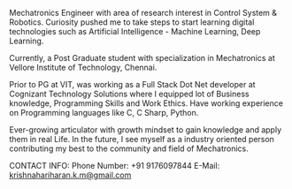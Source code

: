 Mechatronics Engineer with area of research interest in Control System & Robotics. Curiosity pushed me to take steps to start learning digital technologies such as Artificial Intelligence - Machine Learning, Deep Learning.

Currently, a Post Graduate student with specialization in Mechatronics at Vellore Institute of Technology, Chennai.

Prior to PG at VIT, was working as a Full Stack Dot Net developer at Cognizant Technology Solutions where I equipped lot of Business knowledge, Programming Skills and Work Ethics. Have working experience on Programming languages like C, C Sharp, Python.

Ever-growing articulator with growth mindset to gain knowledge and apply them in real Life. In the future, I see myself as a industry oriented person contributing my best to the community and field of Mechatronics.

CONTACT INFO:
Phone Number: +91 9176097844
E-Mail: krishnahariharan.k.m@gmail.com

